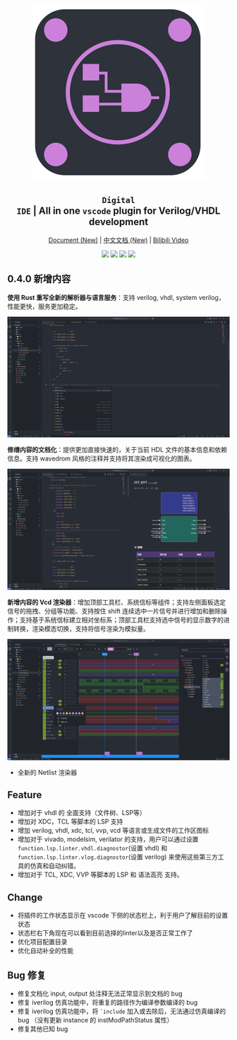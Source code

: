 <div align="center">
<img src="./images/icon.png"/>

## <code>Digital IDE</code> | All in one <code>vscode</code> plugin for Verilog/VHDL development


[Document (New)](https://sterben.nitcloud.cn/) | [中文文档 (New)](https://sterben.nitcloud.cn/zh/) | [Bilibili Video](https://www.bilibili.com/video/BV1t14y1179V/?spm_id_from=333.999.0.0)

![](https://img.shields.io/badge/version-0.4.0-purple)
![](https://img.shields.io/badge/Verilog-support-green)
![](https://img.shields.io/badge/VHDL-support-green)
![](https://img.shields.io/badge/SystemVerilog-support-green)

</div>

## 0.4.0 新增内容

**使用 Rust 重写全新的解析器与语言服务**：支持 verilog, vhdl, system verilog，性能更快，服务更加稳定。

![](./figures/lsp.png)

**修缮内容的文档化**：提供更加直接快速的，关于当前 HDL 文件的基本信息和依赖信息。支持 wavedrom 风格的注释并支持将其渲染成可视化的图表。

![](./figures/doc.png)

**新增内容的 Vcd 渲染器**：增加顶部工具栏、系统信标等组件；支持左侧面板选定信号的拖拽、分组等功能、支持按住 shift 连续选中一片信号并进行增加和删除操作；支持基于系统信标建立相对坐标系；顶部工具栏支持选中信号的显示数字的进制转换，渲染模态切换，支持将信号渲染为模拟量。

![](./figures/vcd.png)


- 全新的 Netlist 渲染器

## Feature
- 增加对于 vhdl 的 全面支持（文件树、LSP等）
- 增加对 XDC，TCL 等脚本的 LSP 支持
- 增加 verilog, vhdl, xdc, tcl, vvp, vcd 等语言或生成文件的工作区图标
- 增加对于 vivado, modelsim, verilator 的支持，用户可以通过设置 `function.lsp.linter.vhdl.diagnostor`(设置 vhdl) 和 `function.lsp.linter.vlog.diagnostor`(设置 verilog) 来使用这些第三方工具的仿真和自动纠错。
- 增加对于 TCL, XDC, VVP 等脚本的 LSP 和 语法高亮 支持。

## Change
- 将插件的工作状态显示在 vscode 下侧的状态栏上，利于用户了解目前的设置状态
- 状态栏右下角现在可以看到目前选择的linter以及是否正常工作了
- 优化项目配置目录
- 优化自动补全的性能

## Bug 修复
- 修复文档化 input, output 处注释无法正常显示到文档的 bug
- 修复 iverilog 仿真功能中，将重复的路径作为编译参数编译的 bug
- 修复 iverilog 仿真功能中，将 <code>`include</code> 加入或去除后，无法通过仿真编译的 bug （没有更新 instance 的 instModPathStatus 属性）
- 修复其他已知 bug
